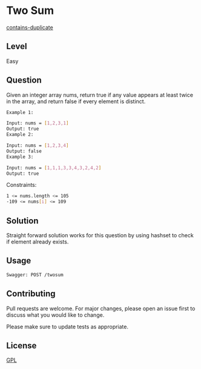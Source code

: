 # Two Sum
[contains-duplicate](https://leetcode.com/problems/contains-duplicate/)

## Level
Easy

## Question
Given an integer array nums, return true if any value appears at least twice in the array, and return false if every element is distinct.
```bash
Example 1:

Input: nums = [1,2,3,1]
Output: true
Example 2:

Input: nums = [1,2,3,4]
Output: false
Example 3:

Input: nums = [1,1,1,3,3,4,3,2,4,2]
Output: true
```

Constraints:
```bash
1 <= nums.length <= 105
-109 <= nums[i] <= 109
```
## Solution

Straight forward solution works for this question by using hashset to check if element already exists.


## Usage

```bash
Swagger: POST /twosum
```

## Contributing
Pull requests are welcome. For major changes, please open an issue first to discuss what you would like to change.

Please make sure to update tests as appropriate.

## License
[GPL](https://choosealicense.com/licenses/agpl-3.0/)